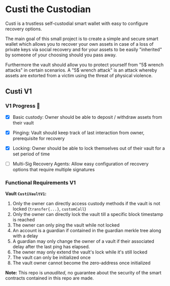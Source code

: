 # Custi the Custodian

Custi is a trustless self-custodial smart wallet with easy to configure recovery options.

The main goal of this small project is to create a simple and secure smart
wallet which allows you to recover your own assets in case of a loss of private
keys via social recovery and for your assets to be easily "inherited" by someone
of your choosing should you pass away.

Furthermore the vault should allow you to protect yourself from "5$ wrench
attacks" in certain scenarios. A "5$ wrench attack" is an attack whereby assets
are extorted from a victim using the threat of physical violence.


## Custi V1
### V1 Progress 🚧

- [x] Basic custody: Owner should be able to deposit / withdraw assets from
  their vault
- [x] Pinging: Vault should keep track of last interaction from owner,
  prerequisite for recovery
- [x] Locking: Owner should be able to lock themselves out of their vault for a
  set period of time
- [ ] Multi-Sig Recovery Agents: Allow easy configuration of recovery options
  that require multiple signatures


### Functional Requirements V1
**Vault `CustiVaultV1`:**
1. Only the owner can directly access custody methods if the vault is not locked (`transfer{...}`, `customCall`)
2. Only the owner can directly lock the vault till a specific block timestamp is
   reached
3. The owner can only ping the vault while not locked
4. An account is a guardian if contained in the guardian merkle tree along with
   a delay
5. A guardian may only change the owner of a vault if their associated delay
   after the last ping has elapsed.
6. The owner may only extend the vault's lock while it's still locked
7. The vault can only be initialized once
8. The vault owner cannot become the zero-address once initialized


**Note:** This repo is _unaudited_, no guarantee about the security of the smart contracts contained in this repo are made.

